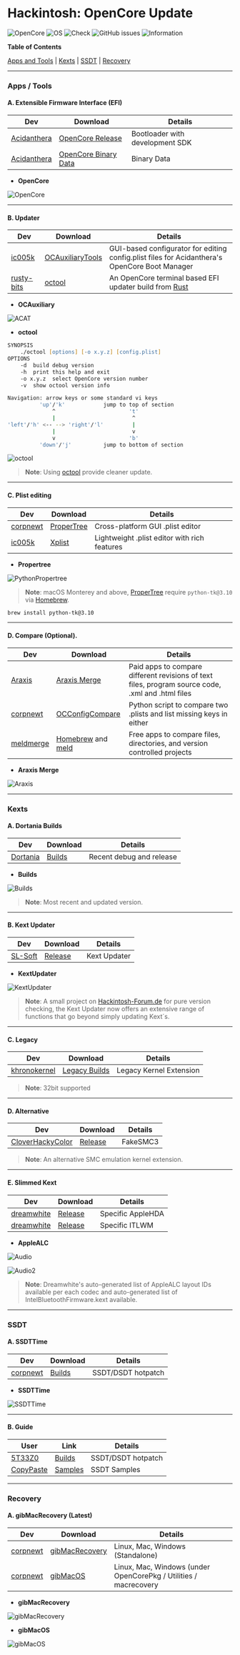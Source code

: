 # Hackintosh: OpenCore Update

![OpenCore](https://img.shields.io/badge/Bootloader-OpenCore-purple)
![OS](https://img.shields.io/badge/OS-macOS-orange)
![Check](https://img.shields.io/badge/Status-Pass-brightgreen)
![GitHub issues](https://img.shields.io/github/issues/theofficialcopypaste/ASRockB460MSL-OC?color=blue&label=Issues)
![Information](https://img.shields.io/badge/Information-Tools-yellow)

**Table of Contents**

[Apps and Tools](https://github.com/theofficialcopypaste/OpenCoreUpdate#apps--tools) | [Kexts](https://github.com/theofficialcopypaste/OpenCoreUpdate#kexts) | [SSDT](https://github.com/theofficialcopypaste/OpenCoreUpdate/blob/main/README.md#ssdt) | [Recovery](https://github.com/theofficialcopypaste/OpenCoreUpdate#recovery)

---

### Apps / Tools

#### A. Extensible Firmware Interface (EFI)

| **Dev**                                       | **Download**                                                            | **Details**                     |
| --------------------------------------------- | ----------------------------------------------------------------------- | ------------------------------- |
| [Acidanthera](https://github.com/acidanthera) | [OpenCore Release](https://github.com/acidanthera/OpenCorePkg/releases) | Bootloader with development SDK |
| [Acidanthera](https://github.com/acidanthera) | [OpenCore Binary Data](https://github.com/acidanthera/OcBinaryData)     | Binary Data |

* **OpenCore**

![OpenCore](https://user-images.githubusercontent.com/72515939/203320371-181058ca-3272-4ea0-a190-f11ef1ac0974.png)

---

#### B. Updater

| **Dev**                                     | **Download**                                                   | **Details**                                                                                   |
| ------------------------------------------- | -------------------------------------------------------------- | --------------------------------------------------------------------------------------------- |
| [ic005k](https://github.com/ic005k)         | [OCAuxiliaryTools](https://github.com/ic005k/OCAuxiliaryTools) | GUI-based configurator for editing config.plist files for Acidanthera's OpenCore Boot Manager |
| [rusty-bits](https://github.com/rusty-bits) | [octool](https://github.com/rusty-bits/octool)                 | An OpenCore terminal based EFI updater build from [Rust](https://www.rust-lang.org/)          |

* **OCAuxiliary**

![ACAT](https://user-images.githubusercontent.com/72515939/203323165-e1e06101-d545-4f19-b0c5-9c68a6db85f7.png)

* **octool**

```zsh
SYNOPSIS
	./octool [options] [-o x.y.z] [config.plist]
OPTIONS
	-d  build debug version
	-h  print this help and exit
	-o x.y.z  select OpenCore version number
	-v  show octool version info
```
```zsh
Navigation: arrow keys or some standard vi keys
          'up'/'k'            jump to top of section
              ^                       't'
              |                        ^
'left'/'h' <-- --> 'right'/'l'         |
              |                        v
              v                       'b'
          'down'/'j'          jump to bottom of section
```

![octool](https://user-images.githubusercontent.com/72515939/206939537-57a9147b-8a10-4c15-9f83-560da20ba144.png)

> **Note**: Using [octool](https://github.com/rusty-bits/octool) provide cleaner update. 

---

#### C. Plist editing

| **Dev**                                 | **Download**                                         | **Details**                                  |
| --------------------------------------- | ---------------------------------------------------- | -------------------------------------------- |
| [corpnewt](https://github.com/corpnewt) | [ProperTree](https://github.com/corpnewt/ProperTree) | Cross-platform GUI .plist editor             |
| [ic005k](https://github.com/ic005k)     | [Xplist](https://github.com/ic005k/Xplist)           | Lightweight .plist editor with rich features |


* **Propertree**

![PythonPropertree](https://user-images.githubusercontent.com/72515939/206940229-e8acaf52-f90f-41a9-bc28-1d1074f6e5e2.png)

> **Note**: macOS Monterey and above, [ProperTree](https://github.com/corpnewt/ProperTree) require `python-tk@3.10` via [Homebrew](https://brew.sh/). 

```zsh
brew install python-tk@3.10 
```

---

#### D. Compare (Optional).

| **Dev**                                 | **Download**                                                                | **Details**                                                                                       |
| --------------------------------------- | --------------------------------------------------------------------------- | ------------------------------------------------------------------------------------------------- |
| [Araxis](https://www.araxis.com/)       | [Araxis Merge](https://www.araxis.com/download/Merge2022.5809-macOS.dmg)    | Paid apps to compare different revisions of text files, program source code, .xml and .html files |
| [corpnewt](https://github.com/corpnewt) | [OCConfigCompare](https://github.com/corpnewt/OCConfigCompare)              | Python script to compare two .plists and list missing keys in either                              |
| [meldmerge](https://meldmerge.org/)     | [Homebrew](https://brew.sh/) and [meld](https://formulae.brew.sh/cask/meld) | Free apps to compare files, directories, and version controlled projects                          |

* **Araxis Merge**

![Araxis](https://user-images.githubusercontent.com/72515939/203319617-9db8e6f6-95a1-4266-b910-78fbb398b4bc.png)

---

### Kexts

#### A. Dortania Builds

| **Dev**                                 | **Download**                                 | **Details**              |
| --------------------------------------- | -------------------------------------------- | ------------------------ |
| [Dortania](https://dortania.github.io/) | [Builds](https://dortania.github.io/builds/) | Recent debug and release |

* **Builds**

![Builds](https://user-images.githubusercontent.com/72515939/203321357-3e44bd4a-56fe-4225-b386-f4212f6a7838.png)

> **Note**: Most recent and updated version. 

---

#### B. Kext Updater

| **Dev**                                            | **Download**                                                            | **Details**       |
| -------------------------------------------------- | ----------------------------------------------------------------------- | ----------------- |
| [SL-Soft](https://www.sl-soft.de/en/kext-updater/) | [Release](https://update.kextupdater.de/kextupdater/Kext%20Updater.zip) | Kext Updater      |

* **KextUpdater**

![KextUpdater](https://user-images.githubusercontent.com/72515939/203808504-079c00b3-12fc-4809-9071-d5a7928d7916.png)

> **Note**: A small project on [Hackintosh-Forum.de](https://www.hackintosh-forum.de/) for pure version checking, the Kext Updater now offers an extensive range of functions that go beyond simply updating Kext´s.

---

#### C. Legacy

| **Dev**                                         | **Download**                                                  | **Details**              |
| ----------------------------------------------- | ------------------------------------------------------------- | ------------------------ |
| [khronokernel](https://github.com/khronokernel) | [Legacy Builds](https://github.com/khronokernel/Legacy-Kexts) | Legacy Kernel Extension  |

> **Note**: 32bit supported

---

#### D. Alternative

| **Dev**                                                 | **Download**                                                                  | **Details**  |
| ------------------------------------------------------- | ----------------------------------------------------------------------------- | ------------ |
| [CloverHackyColor](https://github.com/CloverHackyColor) | [Release](https://github.com/CloverHackyColor/FakeSMC3_with_plugins/releases) | FakeSMC3     |

> **Note**: An alternative SMC emulation kernel extension.

---

#### E. Slimmed Kext

| **Dev**                                         | **Download**                                                                         | **Details**                |
| ----------------------------------------------- | ------------------------------------------------------------------------------------ | -------------------------- |
| [dreamwhite](https://github.com/dreamwhite)     | [Release](https://github.com/dreamwhite/ChonkyAppleALC-Build/releases)               | Specific AppleHDA   |
| [dreamwhite](https://github.com/dreamwhite)     | [Release](https://github.com/dreamwhite/ChonkyIntelBluetoothFirmware-Build/releases) | Specific ITLWM |

* **AppleALC**

![Audio](https://user-images.githubusercontent.com/72515939/206940074-60454223-093e-4086-b968-7a8fa1bc7c74.png)

![Audio2](https://user-images.githubusercontent.com/72515939/206940081-bf2b6b45-75a9-4db4-b172-6c1f9d3e024c.png)

> **Note**: Dreamwhite's auto-generated list of AppleALC layout IDs available per each codec and auto-generated list of IntelBluetoothFirmware.kext available.

---

### SSDT

#### A. SSDTTime

| **Dev**                                 | **Download**                                                                 | **Details**        |
| --------------------------------------- | ---------------------------------------------------------------------------- | ------------------ |
| [corpnewt](https://github.com/corpnewt) | [Builds](https://github.com/corpnewt/SSDTTime/archive/refs/heads/master.zip) | SSDT/DSDT hotpatch |

* **SSDTTime**

![SSDTTime](https://user-images.githubusercontent.com/72515939/206939689-a5675d65-2a2c-4f52-9494-b61688af5b4b.png)

---

#### B. Guide

| **User**                                | **Link**                                                 | **Details**        |
| --------------------------------------- | -------------------------------------------------------- | ------------------ |
| [5T33Z0](https://github.com/5T33Z0)     | [Builds](https://github.com/5T33Z0/OC-Little-Translated) | SSDT/DSDT hotpatch |
| [CopyPaste](https://github.com/theofficialcopypaste) | [Samples](https://github.com/theofficialcopypaste/OpenCoreUpdate/tree/main/SSDT-Modular%20Sample) | SSDT Samples |

---

### Recovery

#### A.	gibMacRecovery (Latest)

| **Dev**                                 | **Download**                                                 | **Details**        		   |
| --------------------------------------- | ------------------------------------------------------------ | ------------------------------- |
| [corpnewt](https://github.com/corpnewt) | [gibMacRecovery](https://github.com/corpnewt/gibMacRecovery) | Linux, Mac, Windows (Standalone)|
| [corpnewt](https://github.com/corpnewt) | [gibMacOS](https://github.com/corpnewt/gibMacOS)             | Linux, Mac, Windows (under OpenCorePkg / Utilities / macrecovery |

* **gibMacRecovery**

![gibMacRecovery](https://user-images.githubusercontent.com/72515939/206939876-366ef688-c5c5-4348-a7f5-6e977ec6dbf1.png)

* **gibMacOS**

![gibMacOS](https://user-images.githubusercontent.com/72515939/206939805-df91a8df-e333-4ebe-bd8d-1c9345b138c7.png)
